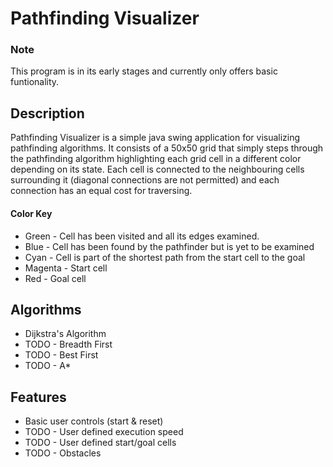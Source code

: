 Pathfinding Visualizer
======================

### Note


This program is in its early stages and currently only offers basic funtionality.

Description
-----------

Pathfinding Visualizer is a simple java swing application for visualizing pathfinding algorithms. It consists of a 50x50 grid that simply steps through the pathfinding algorithm highlighting each grid cell in a different color depending on its state. Each cell is connected to the neighbouring cells surrounding it (diagonal connections are not permitted) and each connection has an equal cost for traversing.

####  Color Key

* Green   - Cell has been visited and all its edges examined.
* Blue    - Cell has been found by the pathfinder but is yet to be examined
* Cyan    - Cell is part of the shortest path from the start cell to the goal
* Magenta - Start cell
* Red     - Goal cell


Algorithms
----------

* Dijkstra's Algorithm
* TODO - Breadth First
* TODO - Best First
* TODO - A*

Features
--------

* Basic user controls (start & reset)
* TODO - User defined execution speed
* TODO - User defined start/goal cells
* TODO - Obstacles
